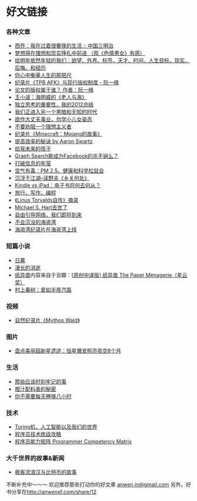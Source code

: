 好文链接
========


### 各种文章
- [西乔：我在过着很奢侈的生活 :: 中国三明治](http://www.china30s.com/1340.html)
- [梦想得在理想和现实挣扎中前进 （观《色情男女》有感）](http://www.primesplus.com/2013/05/13/%E6%A2%A6%E6%83%B3%E5%BE%97%E5%9C%A8%E7%90%86%E6%83%B3%E5%92%8C%E7%8E%B0%E5%AE%9E%E6%8C%A3%E6%89%8E%E4%B8%AD%E5%89%8D%E8%BF%9B-%EF%BC%88%E8%A7%82%E3%80%8A%E8%89%B2%E6%83%85%E7%94%B7%E5%A5%B3%E3%80%8B/)
- [给明年依然年轻的我们：欲望、外界、标签、天才、时间、人生目标、现实、后悔、和经历](http://blog.sina.com.cn/s/blog_6e8e05ac0100wu4h.html )
- [你心中衡量人生的那把尺](http://www.productivelife.cn/2013/01/how-will-you-measure-your-life.html)
- [纪录片《TPB AFK》与现行版权制度 - 阮一峰](http://www.ruanyifeng.com/blog/2013/02/tpb.html)
- [论文的版权属于谁？ 作者：阮一峰](http://www.ruanyifeng.com/blog/2011/08/copyright_of_academic_papers.html)
- [王小波：海明威的《老人与海》](http://www.douban.com/group/topic/9157391/)
- [独立思考的重要性，我的2012总结](http://linlis.me/post/39927773993)
- [我们正进入另一个黑暗和无知的时代](http://jianshu.io/p/Ht77DQ)
- [欲作大丈夫事业，勿学小儿女姿态](http://jianshu.io/p/ucKAMb)
- [不要劝阻一个理想主义者](http://www.baibanbao.net/mylife/2012/11/10/do-not-discourage-an-idealist/)
- [纪录片《Minecraft：Mojang的故事》](http://www.ruanyifeng.com/blog/2012/12/minecraft_the_story_of_mojang.html)
- [提高效率的秘诀 by Aaron Swartz](http://www.yesen.org/?p=171)
- [给我未来的孩子](http://yue.fm/p9pdw)
- [Graph Search能成为Facebook的杀手锏么？](http://www.yesen.org/?p=211)
- [打破信息的牢笼](http://www.yesen.org/?p=204)
- [空气有毒：PM 2.5、健康和科学松鼠会](http://www.yesen.org/?p=156)
- [沉浮于江湖–读野夫《乡关何处》](http://www.yesen.org/?p=151)
- [Kindle vs iPad：电子书将何去何从？](http://www.yesen.org/?p=146)
- [旅行，写作，编程](http://www.aqee.net/traveling-writing-programming/)
- [《Linus Torvalds自传》摘录](http://www.ruanyifeng.com/blog/2012/09/linus_torvalds.html)
- [Michael S. Hart去世了](http://www.ruanyifeng.com/blog/2011/09/michael_s_hart_passed_away.html)
- [自由引导网络，我们即将到来](http://www.solidot.org/story?sid=12063)
- [不会沉没的海盗湾](http://www.ruanyifeng.com/blog/2010/05/an_unsinkable_tpb.html)
- [海盗湾纪录片在海盗湾上线](http://www.solidot.org/story?sid=33425)

### 短篇小说
- [日暮](http://www.douban.com/group/topic/15321855/)
- [漫长的消逝](www.douban.com/group/topic/12341290/)
- [纸异兽](http://yue.fm/gu54j)内容来自于豆瓣：[[原创中译版] 纸异兽 The Paper Menagerie（星云奖）](http://www.douban.com/group/topic/32678413/)
- [村上春树：爱如半夜汽笛](http://site.douban.com/163373/widget/notes/8731208/note/218636120/)

### 视频
- [自然纪录片《Mythos Wald》](http://www.biubiubiubiu.com/post/227)

### 图片
- [盘点美丽超新星遗迹：恒星爆发照亮夜空8个月](http://slide.tech.sina.com.cn/d/slide_5_453_27108.html)

### 生活
- [那些应该时刻牢记的事](http://heikezhi.com/yuanyi/5-things-you-should-always-remember)
- [橙汁配料表的秘密](http://heikezhi.com/yuanyi/secret-ingredient-your-orange-juice)
- [你不需要每天睡够八小时](http://jianshu.io/p/xNVzKC)

### 技术
- [Turing机、人工智能以及我们的世界](http://www.matrix67.com/blog/archives/4930)
- [程序员技术练级攻略](http://coolshell.cn/articles/4990.html)
- [程序员能力矩阵 Programmer Competency Matrix](http://static.icybear.net/%5BCN%5DProgrammer%20competency%20matrix.htm)

### 大千世界的故事&新闻
- [极客流浪汉与比特币的故事](http://www.ifanr.com/350210)

不断补充中～～～
欢迎推荐那些打动你的好文章 anwen.in@gmail.com
另外，好书分享在<http://anwensf.com/share/12>